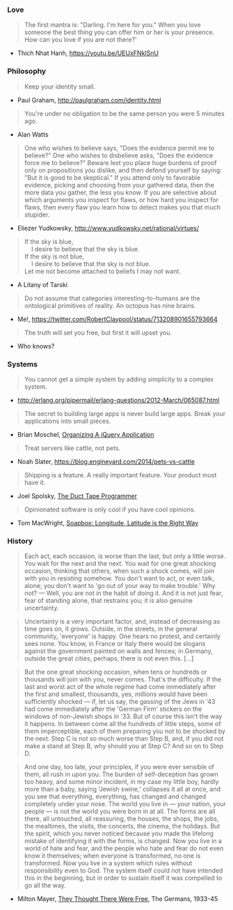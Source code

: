 ### Love

> The first mantra is: "Darling. I'm here for you." When you love someone the
> best thing you can offer him or her is your presence.
> How can you love if you are not there?'

- Thich Nhat Hanh, https://youtu.be/UEUxFNkISnU

### Philosophy

> Keep your identity small.

- Paul Graham, http://paulgraham.com/identity.html

> You're under no obligation to be the same person you were 5 minutes ago.

- Alan Watts

> One who wishes to believe says, "Does the evidence permit me to believe?"
> One who wishes to disbelieve asks, "Does the evidence force me to believe?"
> Beware lest you place huge burdens of proof only on propositions you
> dislike, and then defend yourself by saying: "But it is good to be
> skeptical." If you attend only to favorable evidence, picking and choosing
> from your gathered data, then the more data you gather, the less you know.
> If you are selective about which arguments you inspect for flaws, or how
> hard you inspect for flaws, then every flaw you learn how to detect makes
> you that much stupider.

- Eliezer Yudkowsky, http://www.yudkowsky.net/rational/virtues/

> If the sky is blue, <br>
> &nbsp; &nbsp; I desire to believe that the sky is blue. <br>
> If the sky is not blue, <br>
> &nbsp; &nbsp; I desire to believe that the sky is not blue. <br>
> Let me not become attached to beliefs I may not want.

- A Litany of Tarski

> Do not assume that categories interesting-to-humans are the ontological
> primitives of reality. An octopus has nine brains.

- Me!, https://twitter.com/RobertClaypool/status/713208901655793664

> The truth will set you free, but first it will upset you.

- Who knows?

### Systems

> You cannot get a simple system by adding simplicity to a complex system.

- http://erlang.org/pipermail/erlang-questions/2012-March/065087.html

> The secret to building large apps is never build large apps.
> Break your applications into small pieces.

- Brian Moschel, [Organizing A jQuery Application](https://www.bitovi.com/blog/organizing-a-jquery-application)

> Treat servers like cattle, not pets.

- Noah Slater, https://blog.engineyard.com/2014/pets-vs-cattle

> Shipping is a feature. A really important feature.
> Your product must have it.

- Joel Spolsky, [The Duct Tape Programmer](http://www.joelonsoftware.com/items/2009/09/23.html)

> Opinionated software is only cool if you have cool opinions.

- Tom MacWright, [Soapbox: Longitude, Latitude is the Right Way](https://macwright.org/2016/07/15/longitude-latitude-is-the-right-way.html)

### History

> Each act, each occasion, is worse than the last, but only a little worse.
  You wait for the next and the next. You wait for one great shocking occasion,
  thinking that others, when such a shock comes, will join with you in
  resisting somehow. You don't want to act, or even talk, alone; you don't
  want to 'go out of your way to make trouble.' Why not? — Well, you are not
  in the habit of doing it. And it is not just fear, fear of standing alone,
  that restrains you; it is also genuine uncertainty.

> Uncertainty is a very important factor, and, instead of decreasing as time
  goes on, it grows. Outside, in the streets, in the general community,
  'everyone' is happy. One hears no protest, and certainly sees none.
  You know, in France or Italy there would be slogans against the government
  painted on walls and fences; in Germany, outside the great cities, perhaps,
  there is not even this. [...]

> But the one great shocking occasion, when tens or hundreds or thousands will
  join with you, never comes. That's the difficulty. If the last and worst act
  of the whole regime had come immediately after the first and smallest,
  thousands, yes, millions would have been sufficiently shocked — if, let us
  say, the gassing of the Jews in '43 had come immediately after the
  'German Firm' stickers on the windows of non-Jewish shops in '33.
  But of course this isn't the way it happens. In between come all the
  hundreds of little steps, some of them imperceptible, each of them preparing
  you not to be shocked by the next. Step C is not so much worse than Step B,
  and, if you did not make a stand at Step B, why should you at Step C?
  And so on to Step D.

> And one day, too late, your principles, if you were ever sensible of them,
  all rush in upon you. The burden of self-deception has grown too heavy, and
  some minor incident, in my case my little boy, hardly more than a baby,
  saying 'Jewish swine,' collapses it all at once, and you see that
  everything, everything, has changed and changed completely under your nose.
  The world you live in — your nation, your people — is not the world you were
  born in at all. The forms are all there, all untouched, all reassuring,
  the houses, the shops, the jobs, the mealtimes, the visits, the concerts,
  the cinema, the holidays. But the spirit, which you never noticed because
  you made the lifelong mistake of identifying it with the forms, is changed.
  Now you live in a world of hate and fear, and the people who hate and fear
  do not even know it themselves; when everyone is transformed, no one is
  transformed. Now you live in a system which rules without responsibility
  even to God. The system itself could not have intended this in the
  beginning, but in order to sustain itself it was compelled to go all the way.

- Milton Mayer, [They Thought There Were Free](https://www.press.uchicago.edu/Misc/Chicago/511928.html), The Germans, 1933-45

